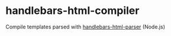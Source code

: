 # handlebars-html-compiler
Compile templates parsed with [handlebars-html-parser](https://github.com/stevenvachon/handlebars-html-parser) (Node.js)
